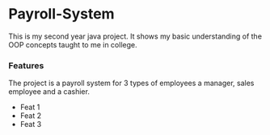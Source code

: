 # Payroll-System

This is my second year java project. It shows my basic understanding of the OOP concepts taught to me in college.

### Features

The project is a payroll system for 3 types of employees a manager, sales employee and a cashier.

- Feat 1
- Feat 2
- Feat 3
